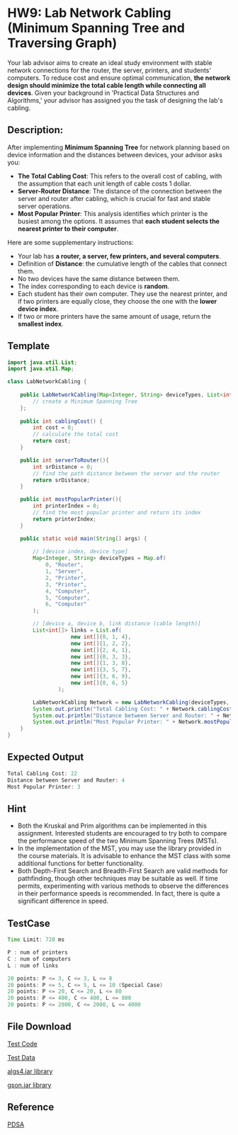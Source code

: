 # HW9: Lab Network Cabling (Minimum Spanning Tree and Traversing Graph)

Your lab advisor aims to create an ideal study environment with stable network connections for the router, the server, printers, and students' computers. To reduce cost and ensure optimal communication, **the network design should minimize the total cable length while connecting all devices**. Given your background in 'Practical Data Structures and Algorithms,' your advisor has assigned you the task of designing the lab's cabling.

## Description:
After implementing **Minimum Spanning Tree** for network planning based on device information and the distances between devices, your advisor asks you:

- **The Total Cabling Cost**: This refers to the overall cost of cabling, with the assumption that each unit length of cable costs 1 dollar.
- **Server-Router Distance**: The distance of the connection between the server and router after cabling, which is crucial for fast and stable server operations.
- **Most Popular Printer**: This analysis identifies which printer is the busiest among the options. It assumes that **each student selects the nearest printer to their computer**.

Here are some supplementary instructions:

- Your lab has **a router, a server, few printers, and several computers**.
- Definition of **Distance**: the cumulative length of the cables that connect them.
- No two devices have the same distance between them.
- The index corresponding to each device is **random**.
- Each student has their own computer. They use the nearest printer, and if two printers are equally close, they choose the one with the **lower device index**.
- If two or more printers have the same amount of usage, return the **smallest index**.

## Template  

```java
import java.util.List;
import java.util.Map;

class LabNetworkCabling {
    
    public LabNetworkCabling(Map<Integer, String> deviceTypes, List<int[]> links){
        // create a Minimum Spanning Tree
    };
    
    public int cablingCost() {
        int cost = 0;
        // calculate the total cost
        return cost;
    }

    public int serverToRouter(){
        int srDistance = 0;
        // find the path distance between the server and the router
        return srDistance;
    }

    public int mostPopularPrinter(){
        int printerIndex = 0;
        // find the most popular printer and return its index
        return printerIndex;
    }

    public static void main(String[] args) {
        
        // [device index, device type]
        Map<Integer, String> deviceTypes = Map.of(
            0, "Router",
            1, "Server",
            2, "Printer",
            3, "Printer",
            4, "Computer",
            5, "Computer",
            6, "Computer"
        );

        // [device a, device b, link distance (cable length)]
        List<int[]> links = List.of(
                    new int[]{0, 1, 4},
                    new int[]{1, 2, 2},
                    new int[]{2, 4, 1},
                    new int[]{0, 3, 3},
                    new int[]{1, 3, 8},
                    new int[]{3, 5, 7},
                    new int[]{3, 6, 9},
                    new int[]{0, 6, 5}
                );

        LabNetworkCabling Network = new LabNetworkCabling(deviceTypes, links);
        System.out.println("Total Cabling Cost: " + Network.cablingCost());
        System.out.println("Distance between Server and Router: " + Network.serverToRouter());
        System.out.println("Most Popular Printer: " + Network.mostPopularPrinter());
    }
}
```

## Expected Output
```java
Total Cabling Cost: 22
Distance between Server and Router: 4
Most Popular Printer: 3
```

## Hint
- Both the Kruskal and Prim algorithms can be implemented in this assignment. Interested students are encouraged to try both to compare the performance speed of the two Minimum Spanning Trees (MSTs).
- In the implementation of the MST, you may use the library provided in the course materials. It is advisable to enhance the MST class with some additional functions for better functionality.
- Both Depth-First Search and Breadth-First Search are valid methods for pathfinding, though other techniques may be suitable as well. If time permits, experimenting with various methods to observe the differences in their performance speeds is recommended. In fact, there is quite a significant difference in speed.

## TestCase
```java
Time Limit: 720 ms

P : num of printers
C : num of computers
L : num of links

20 points: P <= 3, C <= 3, L <= 8
20 points: P <= 5, C <= 5, L <= 10 (Special Case)
20 points: P <= 20, C <= 20, L <= 80
20 points: P <= 400, C <= 400, L <= 800
20 points: P <= 2000, C <= 2000, L <= 4000
```

## File Download
[Test Code](https://drive.google.com/file/d/1Wq5lNr5TUas1paPOapgfHYCllcSVXhUy/view)

[Test Data](https://drive.google.com/file/d/13JAzDQ7MjlJeaSDfDZt72TgAKVkApXzo/view)

[algs4.jar library](https://algs4.cs.princeton.edu/code/algs4.jar)

[gson.jar library](https://drive.google.com/file/d/1gUhlPLTc4EA8P-R_qf3a4uynCQeR0TgH/view?usp=drive_link)

## Reference
[PDSA](https://hackmd.io/@CiqLOooyRwWmK--mMkfetA/rJL4O7ojp)
